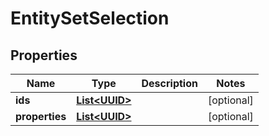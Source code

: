 

# EntitySetSelection

## Properties

Name | Type | Description | Notes
------------ | ------------- | ------------- | -------------
**ids** | [**List&lt;UUID&gt;**](UUID.md) |  |  [optional]
**properties** | [**List&lt;UUID&gt;**](UUID.md) |  |  [optional]




